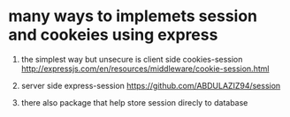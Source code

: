 # many ways to implemets session and cookeies using express
1. the simplest way but unsecure is client side cookies-session
http://expressjs.com/en/resources/middleware/cookie-session.html

2. server side express-session 
https://github.com/ABDULAZIZ94/session

3. there also package that help store session direcly to database
